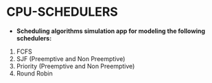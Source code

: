 # CPU-SCHEDULERS
- **Scheduling algorithms simulation app for modeling the following schedulers:**
1. FCFS
2. SJF (Preemptive and Non Preemptive)
3. Priority (Preemptive and Non Preemptive)
4. Round Robin
